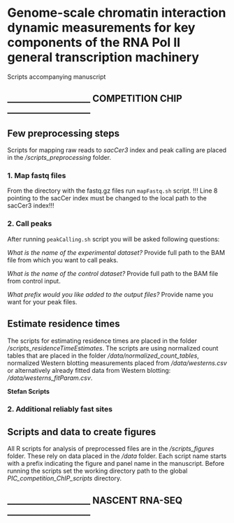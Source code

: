 # Genome-scale chromatin interaction dynamic measurements for key components of the RNA Pol II general transcription machinery

 Scripts accompanying manuscript

## ___________________ COMPETITION CHIP ___________________

## Few preprocessing steps

Scripts for mapping raw reads to *sacCer3* index and peak calling are placed in the */scripts_preprocessing* folder.
### 1. Map fastq files
From the directory with the fastq.gz files run `mapFastq.sh` script. !!! Line 8 pointing to the sacCer
index must be changed to the local path to the sacCer3 index!!!

### 2. Call peaks

After running `peakCalling.sh` script you will be asked following questions:

*What is the name of the experimental dataset?*
Provide full path to the BAM file from which you want to call peaks.

*What is the name of the control dataset?*
Provide full path to the BAM file from control input.

*What prefix would you like added to the output files?*
Provide name you want for your peak files.

## Estimate residence times

The scripts for estimating residence times are placed in the folder */scripts_residenceTimeEstimates*. The scripts are using normalized count tables that are placed in the folder */data/normalized_count_tables*, normalized Western blotting measurements placed from */data/westerns.csv* or alternatively already fitted data from Western blotting: */data/westerns_fitParam.csv*.

**Stefan Scripts**

### 2. Additional reliably fast sites


## Scripts and data to create figures

All R scripts for analysis of preprocessed files are in the */scripts_figures* folder. These rely on data placed in the */data* folder. Each script name starts with a prefix indicating the figure and panel name in the manuscript. Before running the scripts set the working directory path to the global *PIC_competition_ChIP_scripts* directory.


## ___________________ NASCENT RNA-SEQ ___________________
